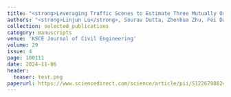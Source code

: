 ```yaml
---
title: "<strong>Leveraging Traffic Scenes to Estimate Three Mutually Orthogonal Vanishing Points in Support of Automated Vision-based Traffic Data Collection</strong>"
authors: "<strong>Linjun Lu</strong>, Sourav Dutta, Zhenhua Zhu, Fei Dai"
collection: selected_publications
category: manuscripts
venue: 'KSCE Journal of Civil Engineering'
volume: 29
issue: 4
page: 100111
date: 2024-11-06
header:
  teaser: test.png
paperurl: https://www.sciencedirect.com/science/article/pii/S1226798824052589
---
```


